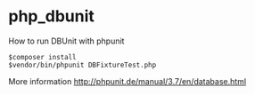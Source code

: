 php_dbunit
==========

How to run DBUnit with phpunit
```
$composer install
$vendor/bin/phpunit DBFixtureTest.php
```


More information
http://phpunit.de/manual/3.7/en/database.html
